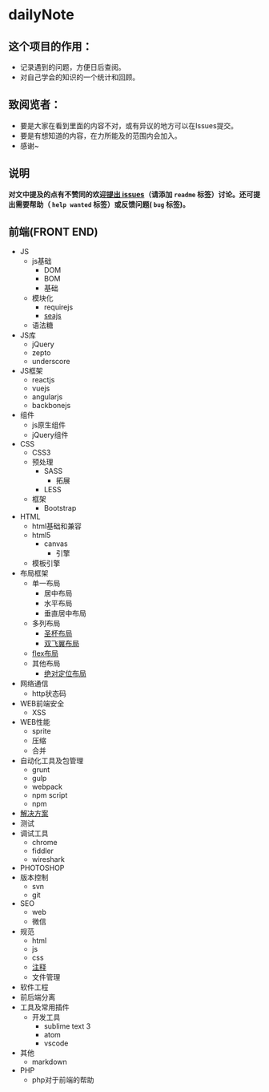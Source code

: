 # dailyNote
## 这个项目的作用：
- 记录遇到的问题，方便日后查阅。
- 对自己学会的知识的一个统计和回顾。

## 致阅览者：
- 要是大家在看到里面的内容不对，或有异议的地方可以在Issues提交。
- 要是有想知道的内容，在力所能及的范围内会加入。
- 感谢~

## 说明
**对文中提及的点有不赞同的欢迎[提出 issues](https://github.com/kuckboy1994/dailyNote/issues/new)（请添加 `readme` 标签）讨论。还可提出需要帮助（ `help wanted` 标签）或反馈问题( `bug` 标签)。**

## 前端(FRONT END)
- JS
	- js基础
		- DOM
		- BOM
		- 基础
	- 模块化
		- requirejs
		- [seajs](JS/模块化/seajs/seajs.md)
	- 语法糖
- JS库
	- jQuery
	- zepto
	- underscore
- JS框架
	- reactjs
	- vuejs
	- angularjs
	- backbonejs
- 组件
	- js原生组件
	- jQuery组件
- CSS
	- CSS3
	- 预处理
		- SASS
			- 拓展
		- LESS
	- 框架
		- Bootstrap
- HTML
	- html基础和兼容
	- html5
		- canvas
			- 引擎
	- 模板引擎
- 布局框架
	- 单一布局
		- 居中布局
		- 水平布局
		- 垂直居中布局
	- 多列布局
		- [圣杯布局](布局/多列布局/圣杯布局/HolyGrail.md)
		- [双飞翼布局](布局/多列布局/双飞翼布局/DoubleWing.md)
	- [flex布局](布局/flex布局/flex.md)
	- 其他布局
		- [绝对定位布局](布局/其他布局方式/otherLayout.md)
- 网络通信
	- http状态码
- WEB前端安全
	- XSS
- WEB性能
	- sprite
	- 压缩
	- 合并
- 自动化工具及包管理
	- grunt
	- gulp
	- webpack
	- npm script
	- npm
- [解决方案](解决方案/解决方案.md)
- 测试
- 调试工具
	- chrome
	- fiddler
	- wireshark
- PHOTOSHOP
- 版本控制
	- svn
	- git
- SEO
	- web
	- 微信
- 规范
	- html
	- js
	- css
	- [注释](/standard/comments/Comments.md)
	- 文件管理
- 软件工程
- 前后端分离
- 工具及常用插件
	- 开发工具
		- sublime text 3
		- atom
		- vscode
- 其他
	- markdown
- PHP
	- php对于前端的帮助
